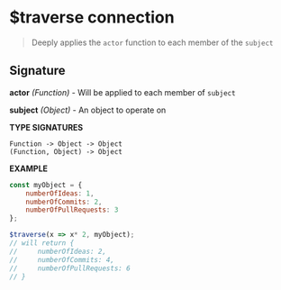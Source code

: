 # $traverse connection

> Deeply applies the `actor` function to each member of the `subject`

## Signature

**actor** *(Function)* - Will be applied to each member of `subject`

**subject** *(Object)* - An object to operate on

**TYPE SIGNATURES**
```
Function -> Object -> Object
(Function, Object) -> Object
```

**EXAMPLE**
```js
const myObject = {
    numberOfIdeas: 1,
    numberOfCommits: 2,
    numberOfPullRequests: 3
};

$traverse(x => x* 2, myObject);
// will return {
//     numberOfIdeas: 2,
//     numberOfCommits: 4,
//     numberOfPullRequests: 6
// }
```
